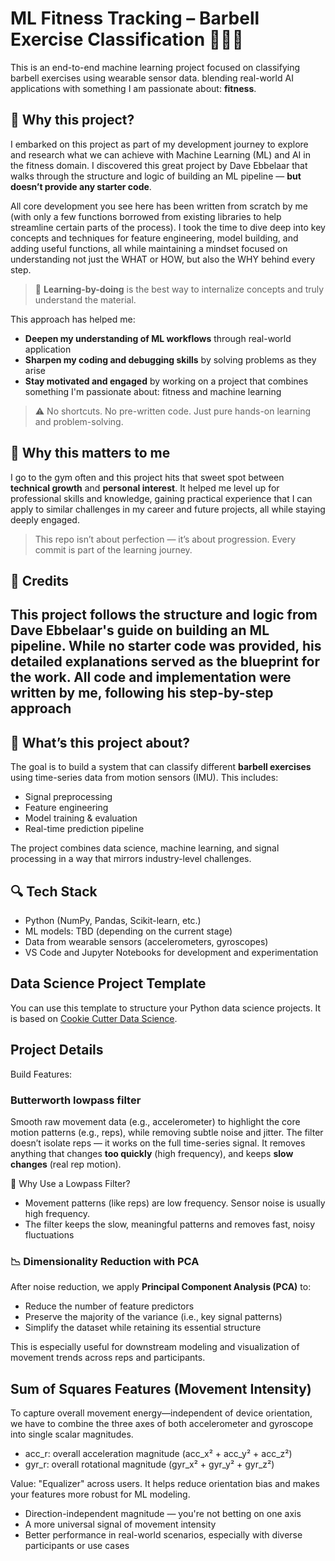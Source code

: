

# ML Fitness Tracking – Barbell Exercise Classification 🏋️‍♂️🤖

This is an end-to-end machine learning project focused on classifying barbell exercises using wearable sensor data.  blending real-world AI applications with something I am passionate about: **fitness**.

## 🚀 Why this project?

I embarked on this project as part of my development journey to explore and research what we can achieve with Machine Learning (ML) and AI in the fitness domain. I discovered this great project by Dave Ebbelaar that walks through the structure and logic of building an ML pipeline — **but doesn’t provide any starter code**. 

All core development you see here has been written from scratch by me (with only a few functions borrowed from existing libraries to help streamline certain parts of the process). I took the time to dive deep into key concepts and techniques for feature engineering, model building, and adding useful functions, all while maintaining a mindset focused on understanding not just the WHAT or HOW, but also the WHY behind every step.

> 🧠 **Learning-by-doing** is the best way to internalize concepts and truly understand the material.

This approach has helped me:
- **Deepen my understanding of ML workflows** through real-world application
- **Sharpen my coding and debugging skills** by solving problems as they arise
- **Stay motivated and engaged** by working on a project that combines something I'm passionate about: fitness and machine learning

> ⚠️ No shortcuts. No pre-written code. Just pure hands-on learning and problem-solving.

## 📌 Why this matters to me

I go to the gym often and this project hits that sweet spot between **technical growth** and **personal interest**. It helped me level up for professional skills and knowledge, gaining practical experience that I can apply to similar challenges in my career and future projects, all while staying deeply engaged.

> This repo isn’t about perfection — it’s about progression.
> Every commit is part of the learning journey.

## 📝 Credits

This project follows the structure and logic from Dave Ebbelaar's guide on building an ML pipeline. While no starter code was provided, his detailed explanations served as the blueprint for the work. All code and implementation were written by me, following his step-by-step approach
---


## 🧠 What’s this project about?

The goal is to build a system that can classify different **barbell exercises** using time-series data from motion sensors (IMU). This includes:

- Signal preprocessing
- Feature engineering
- Model training & evaluation
- Real-time prediction pipeline

The project combines data science, machine learning, and signal processing in a way that mirrors industry-level challenges.

## 🔍 Tech Stack

- Python (NumPy, Pandas, Scikit-learn, etc.)
- ML models: TBD (depending on the current stage)
- Data from wearable sensors (accelerometers, gyroscopes)
- VS Code and Jupyter Notebooks for development and experimentation



## Data Science Project Template

You can use this template to structure your Python data science projects. It is based on [Cookie Cutter Data Science](https://drivendata.github.io/cookiecutter-data-science/).



## Project Details


Build Features:

### Butterworth lowpass filter

Smooth raw movement data (e.g., accelerometer) to highlight the core motion patterns (e.g., reps), while removing subtle noise and jitter.
The filter doesn’t isolate reps — it works on the full time-series signal.
It removes anything that changes **too quickly** (high frequency), and keeps **slow changes** (real rep motion). 

🎯 Why Use a Lowpass Filter?
- Movement patterns (like reps) are low frequency. Sensor noise is usually high frequency.
- The filter keeps the slow, meaningful patterns and removes fast, noisy fluctuations

### 📉 Dimensionality Reduction with PCA

After noise reduction, we apply **Principal Component Analysis (PCA)** to:

- Reduce the number of feature predictors
- Preserve the majority of the variance (i.e., key signal patterns)
- Simplify the dataset while retaining its essential structure

This is especially useful for downstream modeling and visualization of movement trends across reps and participants.

## Sum of Squares Features (Movement Intensity)

To capture overall movement energy—independent of device orientation, we have to combine the three axes of both accelerometer and gyroscope into single scalar magnitudes. 

- acc_r: overall acceleration magnitude (acc_x² + acc_y² + acc_z²)
- gyr_r: overall rotational magnitude (gyr_x² + gyr_y² + gyr_z²)

Value: "Equalizer" across users. It helps reduce orientation bias and makes your features more robust for ML modeling.
- Direction-independent magnitude — you're not betting on one axis
- A more universal signal of movement intensity
- Better performance in real-world scenarios, especially with diverse participants or use cases